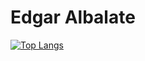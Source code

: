 

# Edgar Albalate

[![Top Langs](https://github-readme-stats.vercel.app/api/top-langs/?username=devgar&layout=compact)](https://github.com/anuraghazra/github-readme-stats)
